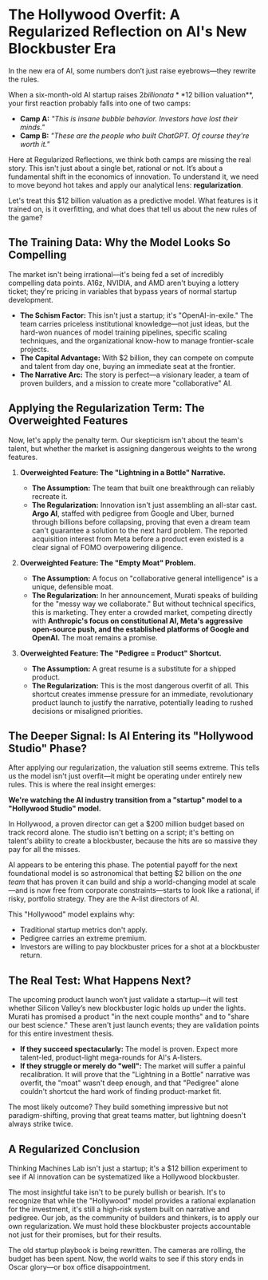 # The Hollywood Overfit: A Regularized Reflection on AI's New Blockbuster Era

In the new era of AI, some numbers don’t just raise eyebrows—they rewrite the rules.

When a six-month-old AI startup raises $2 billion at a **$12 billion valuation**, your first reaction probably falls into one of two camps:

* **Camp A:** *"This is insane bubble behavior. Investors have lost their minds."*
* **Camp B:** *"These are the people who built ChatGPT. Of course they're worth it."*

Here at Regularized Reflections, we think both camps are missing the real story. This isn't just about a single bet, rational or not. It’s about a fundamental shift in the economics of innovation. To understand it, we need to move beyond hot takes and apply our analytical lens: **regularization**.

Let's treat this $12 billion valuation as a predictive model. What features is it trained on, is it overfitting, and what does that tell us about the new rules of the game?

## The Training Data: Why the Model Looks So Compelling

The market isn't being irrational—it's being fed a set of incredibly compelling data points. A16z, NVIDIA, and AMD aren't buying a lottery ticket; they're pricing in variables that bypass years of normal startup development.

* **The Schism Factor:** This isn't just a startup; it's "OpenAI-in-exile." The team carries priceless institutional knowledge—not just ideas, but the hard-won nuances of model training pipelines, specific scaling techniques, and the organizational know-how to manage frontier-scale projects.
* **The Capital Advantage:** With $2 billion, they can compete on compute and talent from day one, buying an immediate seat at the frontier.
* **The Narrative Arc:** The story is perfect—a visionary leader, a team of proven builders, and a mission to create more "collaborative" AI.

## Applying the Regularization Term: The Overweighted Features

Now, let's apply the penalty term. Our skepticism isn't about the team's talent, but whether the market is assigning dangerous weights to the wrong features.

1.  **Overweighted Feature: The "Lightning in a Bottle" Narrative.**
    * **The Assumption:** The team that built one breakthrough can reliably recreate it.
    * **The Regularization:** Innovation isn't just assembling an all-star cast. **Argo AI**, staffed with pedigree from Google and Uber, burned through billions before collapsing, proving that even a dream team can't guarantee a solution to the next hard problem. The reported acquisition interest from Meta before a product even existed is a clear signal of FOMO overpowering diligence.

2.  **Overweighted Feature: The "Empty Moat" Problem.**
    * **The Assumption:** A focus on "collaborative general intelligence" is a unique, defensible moat.
    * **The Regularization:** In her announcement, Murati speaks of building for the "messy way we collaborate." But without technical specifics, this is marketing. They enter a crowded market, competing directly with **Anthropic's focus on constitutional AI, Meta's aggressive open-source push, and the established platforms of Google and OpenAI.** The moat remains a promise.

3.  **Overweighted Feature: The "Pedigree = Product" Shortcut.**
    * **The Assumption:** A great resume is a substitute for a shipped product.
    * **The Regularization:** This is the most dangerous overfit of all. This shortcut creates immense pressure for an immediate, revolutionary product launch to justify the narrative, potentially leading to rushed decisions or misaligned priorities.

## The Deeper Signal: Is AI Entering its "Hollywood Studio" Phase?

After applying our regularization, the valuation still seems extreme. This tells us the model isn't just overfit—it might be operating under entirely new rules. This is where the real insight emerges:

**We're watching the AI industry transition from a "startup" model to a "Hollywood Studio" model.**

In Hollywood, a proven director can get a $200 million budget based on track record alone. The studio isn't betting on a script; it's betting on talent's ability to create a blockbuster, because the hits are so massive they pay for all the misses.

AI appears to be entering this phase. The potential payoff for the next foundational model is so astronomical that betting $2 billion on the *one team* that has proven it can build and ship a world-changing model at scale—and is now free from corporate constraints—starts to look like a rational, if risky, portfolio strategy. They are the A-list directors of AI.

This "Hollywood" model explains why:
* Traditional startup metrics don't apply.
* Pedigree carries an extreme premium.
* Investors are willing to pay blockbuster prices for a shot at a blockbuster return.

## The Real Test: What Happens Next?

The upcoming product launch won’t just validate a startup—it will test whether Silicon Valley’s new blockbuster logic holds up under the lights. Murati has promised a product "in the next couple months" and to "share our best science." These aren't just launch events; they are validation points for this entire investment thesis.

* **If they succeed spectacularly:** The model is proven. Expect more talent-led, product-light mega-rounds for AI's A-listers.
* **If they struggle or merely do "well":** The market will suffer a painful recalibration. It will prove that the "Lightning in a Bottle" narrative was overfit, the "moat" wasn't deep enough, and that "Pedigree" alone couldn't shortcut the hard work of finding product-market fit.

The most likely outcome? They build something impressive but not paradigm-shifting, proving that great teams matter, but lightning doesn't always strike twice.

## A Regularized Conclusion

Thinking Machines Lab isn't just a startup; it's a $12 billion experiment to see if AI innovation can be systematized like a Hollywood blockbuster.

The most insightful take isn't to be purely bullish or bearish. It's to recognize that while the "Hollywood" model provides a rational explanation for the investment, it's still a high-risk system built on narrative and pedigree. Our job, as the community of builders and thinkers, is to apply our own regularization. We must hold these blockbuster projects accountable not just for their promises, but for their results.

The old startup playbook is being rewritten. The cameras are rolling, the budget has been spent. Now, the world waits to see if this story ends in Oscar glory—or box office disappointment.
